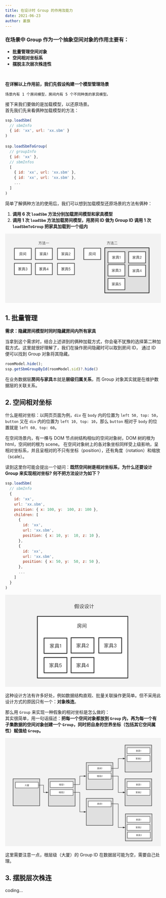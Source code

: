 ```yaml
---
title: 在设计时 Group 的作用及能力
date: 2021-06-23
author: 姜旗
---
```


### 在场景中 Group 作为一个抽象空间对象的作用主要有：
  - **批量管理空间对象**
  - **空间相对坐标系**
  - **摆脱主次层次株连性**

<br>

**在详解以上作用前，我们先假设构建一个模型管理场景**

``` tips
场景内有 1 个房间模型，房间内有 5 个不同种类的家具模型。
```
接下来我们要做的是加载模型，以还原场景。
<br>
首先我们先来看俩种加载模型的方法：

```js
ssp.loadSbm(
  // sbmInfo
  { id: 'xx', url: 'xx.sbm' }
)

ssp.loadSbmToGroup(
  // groupInfo
  { id: 'xx' },
  // sbmInfos
  [
    { id: 'xx', url: 'xx.sbm' },
    { id: 'xx', url: 'xx.sbm' },
    ...
  ]
)
```

简单了解俩种方法的使用后，我们可以想到加载模型还原场景的方法有俩种：
  1. **调用 6 次 `loadSbm` 方法分别加载房间模型和家具模型**
  2. **调用 1 次 `loadSbm` 方法加载房间模型，用房间 ID 做为 Group ID 调用 1 次 `loadSbmToGroup` 把家具加载到一个组内**

![加载方法](./imgs/group_object_effect/load-func.jpg)

## 1. 批量管理

**需求：隐藏房间模型时同时隐藏房间内所有家具**

当拿到这个需求时，结合上述讲到的俩种加载方式，你会毫不犹豫的选择第二种加载方式。这里就很好理解了，我们在操作房间隐藏时可以取到房间 ID，
通过 ID 便可以找到 Group 对象将其隐藏。

```js
roomModel.hide();
ssp.getSbmGroupById(roomModel.sid)?.hide()
```

在业务数据层**房间与家具**本就是**层级归属关系**，而 Group 对象其实就是在维护数据层的关联关系。

## 2. 空间相对坐标

什么是相对坐标：以网页页面为例，`div` 在 `body` 内的位置为 `left 50, top: 50`，`button` 又在 `div` 内的位置为 `left 10, top: 10`，那么 `button` 相对于 `body` 的位置就是 `left 60, top: 60`。

在空间场景内，有一棵与 DOM 节点树结构相似的空间对象树，DOM 树的根为 html，空间树的根为 scene。
在空间对象树上的各对象坐标同样受上级影响，呈相对坐标系，并且呈相对的不只有坐标（position），还有角度（rotation）和缩放（scale）。

读到这里你可能会提出一个疑问：**既然空间树是相对坐标系，为什么还要设计 Group 来实现相对坐标? 何不把方法设计为如下？**
```js
ssp.loadSbm(
  // sbmInfo
  { 
    id: 'xx',
    url: 'xx.sbm',
    position: { x: 100, y:  100, z: 100 },
    children: [
      {
        id: 'xx',
        url: 'xx.sbm',
        position: { x: 10, y:  10, z: 10 },
      },
      {
        id: 'xx',
        url: 'xx.sbm',
        position: { x: 50, y:  50, z: 50 },
      },
      ...
    ]
  }
)
```
![假设](./imgs/group_object_effect/if-load.jpg)

这种设计方法有许多好处，例如数据结构直观、批量关联操作更简单。但不采用此设计方式的原因只有一个：**对象株连**。

那么用 `Group` 来实现一种假象的相对坐标是怎么做的：
<br>
其实很简单，用一句话描述：**把每一个空间对象都放到 `Group` 内，再为每一个有子集数据的空间对象创建一个 `Group`，同时把自身的世界坐标（包括其它空间属性）赋值给 `Group`。**

![组层级](./imgs/group_object_effect/group-level.jpg)

这里需要注意一点，根层级（大厦）的 Group ID 在数据层可能为空，需要自己处理。

## 3. 摆脱层次株连

coding...








<!-- 在使用 `SoonSpace.js` 过程中，最常用的加载模型手段是使用 `loadSbm` 去加载。虽然这样能直接达到加载模型的目的，但是对于后续的模型管理非常不利。

例如场景中有十个球体，我们想将球体作为一组模型去移动它的位置，在使用 `loadSbm` 加载的情况下，就需要一个个操作，非常不方便。

这时可以用 `loadSbmToGroup` 将这十个球体加载到一个 `Group` 对象内，直接操作 `Group` 对象的 `position` 属性就能实现同样的需求。

事实上，`Group` 对象就是继承自 `BaseObject3D` 对象。同样拥有这些基础属性。

当 `Sbm` 对象在 `Group` 对象内时，`Sbm` 的 `position` 是相对于 `Group` 的 `position`。

你可以将整个场景想象成一个房间。

当使用 `loadSbm` 时，等于直接把球体放入房间内，需要移动位置时，就要一个个操作。

当使用 `loadSbmToGroup` 时，等于将球体放入一个盒子，直接移动盒子就等于改变了球体的位置。

> 假设左上角为坐标 0,0，此处省略 z 轴。

![group](./imgs/group.png)

当移动了 `Group` 之后，内部 `Sbm` 对象的 `position` 是不变的，但是 `Sbm` 对于整个场景来说它的位置已经改变了。

当你想获取 `Sbm` 在场景内的位置(世界坐标)，可以使用 `getWorldPosition`：

```js
// 上图中，得出 {x:200, y:100, z:xxx}
const worldPosition = sbm.getWorldPosition();
```

还有 `getWorldQuaternion`、`getWorldScale` 分别对应 `rotation`、`scale`，详情请参考 Three.js 官网的 `Object3D` 对象。 -->
